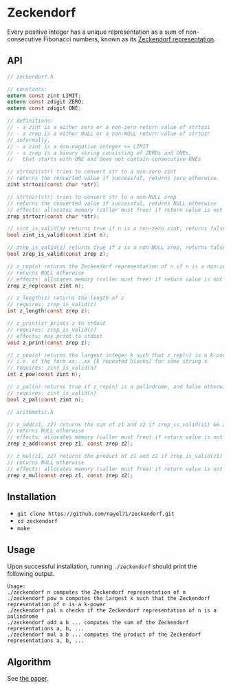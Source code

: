 # Zeckendorf

Every positive integer has a unique representation as a sum of non-consecutive Fibonacci numbers, known as its [Zeckendorf representation](https://oeis.org/wiki/Zeckendorf_representation).

## API

```C
// zeckendorf.h

// constants:
extern const zint LIMIT;
extern const zdigit ZERO;
extern const zdigit ONE;

// definitions:
// - a zint is a either zero or a non-zero return value of strtozi
// - a zrep is a either NULL or a non-NULL return value of strtozr
// informally,
// - a zint is a non-negative integer <= LIMIT
// - a zrep is a binary string consisting of ZEROs and ONEs,
//   that starts with ONE and does not contain consecutive ONEs

// strtozi(str) tries to convert str to a non-zero zint
// returns the converted value if successful, returns zero otherwise
zint strtozi(const char *str);

// strtozr(str) tries to convert str to a non-NULL zrep
// returns the converted value if successful, returns NULL otherwise
// effects: allocates memory (caller must free) if return value is not NULL
zrep strtozr(const char *str);

// zint_is_valid(n) returns true if n is a non-zero zint, returns false otherwise
bool zint_is_valid(const zint n);

// zrep_is_valid(z) returns true if z is a non-NULL zrep, returns false otherwise
bool zrep_is_valid(const zrep z);

// z_rep(n) returns the Zeckendorf representation of n if n is a non-zero zint
// returns NULL otherwise
// effects: allocates memory (caller must free) if return value is not NULL
zrep z_rep(const zint n);

// z_length(z) returns the length of z
// requires: zrep_is_valid(z)
int z_length(const zrep z);

// z_print(z) prints z to stdout 
// requires: zrep_is_valid(z)
// effects: may print to stdout
void z_print(const zrep z);

// z_pow(n) returns the largest integer k such that z_rep(n) is a k-power
// i.e. of the form xx...xx (k repeated blocks) for some string x
// requires: zint_is_valid(n)
int z_pow(const zint n);

// z_pal(n) returns true if z_rep(n) is a palindrome, and false otherwise
// requires: zint_is_valid(n) 
bool z_pal(const zint n);

// arithmetic.h

// z_add(z1, z2) returns the sum of z1 and z2 if zrep_is_valid(z1) && zrep_is_valid(z2)
// returns NULL otherwise
// effects: allocates memory (caller must free) if return value is not NULL
zrep z_add(const zrep z1, const zrep z2);

// z_mul(z1, z2) returns the product of z1 and z2 if zrep_is_valid(z1) && zrep_is_valid(z2)
// returns NULL otherwise
// effects: allocates memory (caller must free) if return value is not NULL
zrep z_mul(const zrep z1, const zrep z2);
```

## Installation

- `git clone https://github.com/nayel71/zeckendorf.git`
- `cd zeckendorf`
- `make`

## Usage

Upon successful installation, running `./zeckendorf` should print the following output.

```
Usage:
./zeckendorf n computes the Zeckendorf representation of n
./zeckendorf pow n computes the largest k such that the Zeckendorf representation of n is a k-power
./zeckendorf pal n checks if the Zeckendorf representation of n is a palindrome
./zeckendorf add a b ... computes the sum of the Zeckendorf representations a, b, ...
./zeckendorf mul a b ... computes the product of the Zeckendorf representations a, b, ...
```

## Algorithm

See [the paper](AhlbachUsatineFrougnyPippenger.pdf).
